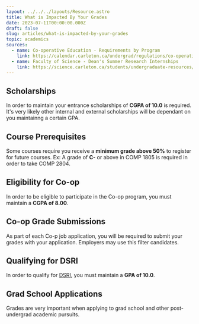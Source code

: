 ```yaml
---
layout: ../../../layouts/Resource.astro
title: What is Impacted By Your Grades
date: 2023-07-11T00:00:00.000Z
draft: false
slug: articles/what-is-impacted-by-your-grades
topic: academics
sources:
  - name: Co-operative Education - Requirements by Program
    link: https://calendar.carleton.ca/undergrad/regulations/co-operativeeducation/
  - name: Faculty of Science - Dean's Summer Research Internships
    link: https://science.carleton.ca/students/undergraduate-resources/deans-summer-research-internships/
---
```


## Scholarships

In order to maintain your entrance scholarships of **CGPA of 10.0** is required. It's very likely other internal and external scholarships will be dependant on you maintainng a certain GPA.

## Course Prerequisites

Some courses require you receive a **minimum grade above 50%** to register for future courses. Ex: A grade of **C-** or above in COMP 1805 is required in order to take COMP 2804.

## Eligibility for Co-op

In order to be eligible to participate in the Co-op program, you must maintain a **CGPA of 8.00**.

## Co-op Grade Submissions

As part of each Co-p job application, you will be required to submit your grades with your application. Employers may use this filter candidates.

## Qualifying for DSRI

In order to qualify for [DSRI](/careers/carleton-opportunities/dsri/), you must maintain a **GPA of 10.0**.

## Grad School Applications

Grades are very important when applying to grad school and other post-undergrad academic pursuits.
